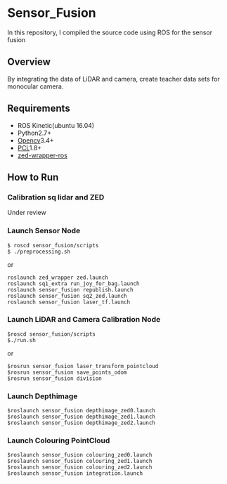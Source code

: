 # Sensor_Fusion
In this repository, I compiled the source code using ROS for the sensor fusion

## Overview
By integrating the data of LiDAR and camera, create teacher data sets for monocular camera.

## Requirements
- ROS Kinetic(ubuntu 16.04)
- Python2.7+
- [Opencv](https://opencv.org/)3.4+
- [PCL](https://pointcloud.org/)1.8+
- [zed-wrapper-ros](http://wiki.ros.org/zed-ros-wrapper)

## How to Run
### Calibration sq lidar and ZED
Under review

### Launch Sensor Node
```
$ roscd sensor_fusion/scripts
$ ./preprocessing.sh
```
or
```
roslaunch zed_wrapper zed.launch
roslaunch sq1_extra run_joy_for_bag.launch
roslaunch sensor_fusion republish.launch
roslaunch sensor_fusion sq2_zed.launch
roslaunch sensor_fusion laser_tf.launch
```

### Launch LiDAR and Camera Calibration Node
```
$roscd sensor_fusion/scripts
$./run.sh
```
or
```
$rosrun sensor_fusion laser_transform_pointcloud
$rosrun sensor_fusion save_points_odom
$rosrun sensor_fusion division
```

### Launch Depthimage
```
$roslaunch sensor_fusion depthimage_zed0.launch
$roslaunch sensor_fusion depthimage_zed1.launch
$roslaunch sensor_fusion depthimage_zed2.launch
```

### Launch Colouring PointCloud
```
$roslaunch sensor_fusion colouring_zed0.launch
$roslaunch sensor_fusion colouring_zed1.launch
$roslaunch sensor_fusion colouring_zed2.launch
$roslaunch sensor_fusion integration.launch
```
